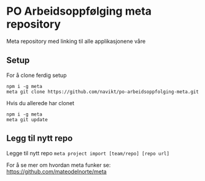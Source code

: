 # PO Arbeidsoppfølging meta repository

Meta repository med linking til alle applikasjonene våre

## Setup
For å clone ferdig setup
```
npm i -g meta
meta git clone https://github.com/navikt/po-arbeidsoppfolging-meta.git
```
Hvis du allerede har clonet
```
npm i -g meta
meta git update
```

## Legg til nytt repo
Legge til nytt repo `meta project import [team/repo] [repo url]`

For å se mer om hvordan meta funker se: https://github.com/mateodelnorte/meta